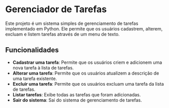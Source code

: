 # Gerenciador de Tarefas

Este projeto é um sistema simples de gerenciamento de tarefas implementado em Python. Ele permite que os usuários cadastrem, alterem, excluam e listem tarefas através de um menu de texto.

## Funcionalidades

- **Cadastrar uma tarefa**: Permite que os usuários criem e adicionem uma nova tarefa à lista de tarefas.
- **Alterar uma tarefa**: Permite que os usuários atualizem a descrição de uma tarefa existente.
- **Excluir uma tarefa**: Permite que os usuários excluam uma tarefa da lista de tarefas.
- **Listar tarefas**: Exibe todas as tarefas que foram adicionadas.
- **Sair do sistema**: Sai do sistema de gerenciamento de tarefas.
